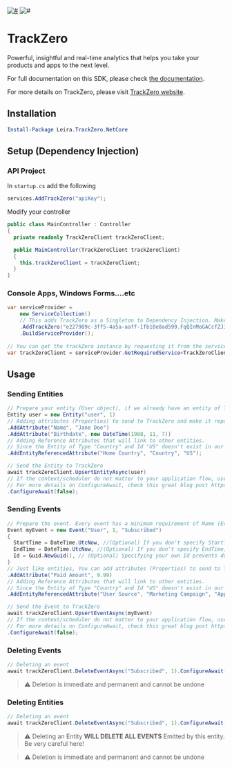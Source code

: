 [![#](https://img.shields.io/nuget/v/Leira.TrackZero.NetCore.svg?style=flat-square)](https://www.nuget.org/packages/Leira.TrackZero.NetCore)
![#](https://img.shields.io/github/license/leiratech/TrackZero.DotNetCore?style=flat-square)

# TrackZero
Powerful, insightful and real-time analytics that helps you take your products and apps to the next level.

For full documentation on this SDK, please check [the documentation](https://docs.trackzero.io/using-sdks/netcore).

For more details on TrackZero, please visit [TrackZero website](https://trackzero.io).

## Installation
``` powershell
Install-Package Leira.TrackZero.NetCore
```

## Setup (Dependency Injection)
### API Project

In `startup.cs` add the following

``` c#
services.AddTrackZero("apiKey");
```

Modify your controller
``` c#
public class MainController : Controller
{
  private readonly TrackZeroClient trackZeroClient;

  public MainController(TrackZeroClient trackZeroClient)
  {
    this.trackZeroClient = trackZeroClient;
  }
}
```

### Console Apps, Windows Forms....etc
``` c#
var serviceProvider =
    new ServiceCollection()
    // This adds TrackZero as a Singleton to Dependency Injection. Make sure to add your API Key
    .AddTrackZero("e227989c-3ff5-4a5a-aaff-1fb18e0ad599.FqQInMoGACcfZJ3DmqLjTfvrYBIuFlNM")
    .BuildServiceProvider();
    
// You can get the trackZero instance by requesting it from the service provider, or by adding the TrackZeroClient to the constructor class.
var trackZeroClient = serviceProvider.GetRequiredService<TrackZeroClient>();
```

## Usage
### Sending Entities
``` c#
// Prepare your entity (User object), if we already have an entity of Type "User" and Id 1, this will update the information stored in TrackZero with the ones we set here.
Entity user = new Entity("user", 1)
// Adding attributes (Properties) to send to TrackZero and make it reportable.
.AddAttribute("Name", "Jane Doe")
.AddAttribute("Birthdate", new DateTime(1988, 11, 7))
// Adding Reference Attributes that will link to other entities.
// Since the Entity of Type "Country" and Id "US" doesn't exist in our project, it will be created automatically. We will add more attributes to it later.
.AddEntityReferencedAttribute("Home Country", "Country", "US");

// Send the Entity to TrackZero
await trackZeroClient.UpsertEntityAsync(user)
// If the context/scheduler do not matter to your application flow, use ConfigureAwait(false) as it aids performance.
// For more details on ConfigureAwait, check this great blog post https://devblogs.microsoft.com/dotnet/configureawait-faq/
.ConfigureAwait(false);
```

### Sending Events
``` c#
// Prepare the event. Every event has a minimum requirement of Name (Event Name), and Emitter info (The entitiy that triggered the event).
Event myEvent = new Event("User", 1, "Subscribed")
{
  StartTime = DateTime.UtcNow, //(Optional) If you don't specify StartTime, it will be automatically set to the current time UTC
  EndTime = DateTime.UtcNow, //(Optional) If you don't specify EndTime, it will be automatically set to the current time UTC
  Id = Guid.NewGuid(), // (Optional) Specifying your own Id prevents duplication if it happens and you send this event again. When not specified, it will be automatically set to a NewGuid.
}
// Just like entities, You can add attributes (Properties) to send to TrackZero and make it reportable.
.AddAttribute("Paid Amount", 9.99)
// Adding Reference Attributes that will link to other entities.
// Since the Entity of Type "Country" and Id "US" doesn't exist in our project, it will be created automatically. We will add more attributes to it later.
.AddEntityReferencedAttribute("User Source", "Marketing Campaign", "Appstore Direct Marketing");

// Send the Event to TrackZero
await trackZeroClient.UpsertEventAsync(myEvent)
// If the context/scheduler do not matter to your application flow, use ConfigureAwait(false) as it aids performance.
// For more details on ConfigureAwait, check this great blog post https://devblogs.microsoft.com/dotnet/configureawait-faq/
.ConfigureAwait(false);
```


### Deleting Events
``` c#
// Deleting an event
await trackZeroClient.DeleteEventAsync("Subscribed", 1).ConfigureAwait(false);
```
> :warning: Deletion is immediate and permanent and cannot be undone

### Deleting Entities
``` c#
// Deleting an event
await trackZeroClient.DeleteEventAsync("Subscribed", 1).ConfigureAwait(false);
```
> :warning: Deleting an Entity **WILL DELETE ALL EVENTS** Emitted by this entity. Be very careful here!

> :warning: Deletion is immediate and permanent and cannot be undone
